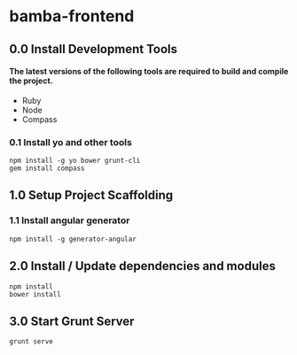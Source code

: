 # bamba-frontend

## 0.0 Install Development Tools

#### The latest versions of the following tools are required to build and compile the project.
* Ruby
* Node
* Compass

### 0.1 Install yo and other tools
```
npm install -g yo bower grunt-cli
gem install compass
```

## 1.0 Setup Project Scaffolding

### 1.1 Install angular generator
```
npm install -g generator-angular
```

## 2.0 Install / Update dependencies and modules

```
npm install
bower install
```

## 3.0 Start Grunt Server
```
grunt serve
```